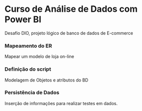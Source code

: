 # Curso de Análise de Dados com Power BI
Desafio DIO, projeto lógico de banco de dados de E-commerce

### Mapeamento do ER
Mapear um modelo de loja on-line

### Definição do script 
Modelagem de Objetos e atributos do BD

### Persistência de Dados 
Inserção de informações para realizar testes em dados.
